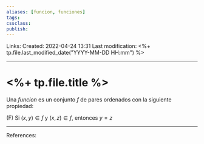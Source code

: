 ```yaml
---
aliases: [funcion, funciones]
tags:
cssclass: 
publish: 
---
```


Links: 
Created: 2022-04-24 13:31
Last modification: <%+ tp.file.last_modified_date("YYYY-MM-DD HH:mm") %>

---
# <%+ tp.file.title %>
Una $\textit{funcion}$ es un conjunto $f$ de pares ordenados con la siguiente propiedad:

(F) Si $(x,y)\in f$ y $(x,z)\in f$, entonces $y=z$

---
References: 